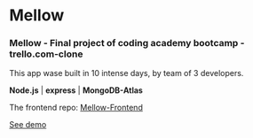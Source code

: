 # Mellow

<h3>Mellow - Final project of coding academy bootcamp - trello.com-clone</h3>

This app wase built in 10 intense days, by team of 3 developers.

**Node.js** | **express** | **MongoDB-Atlas**

The frontend repo: [Mellow-Frontend](https://github.com/Zviki-Zaks/mellow-frontend)

[See demo](https://melloew-project-manager.onrender.com)
